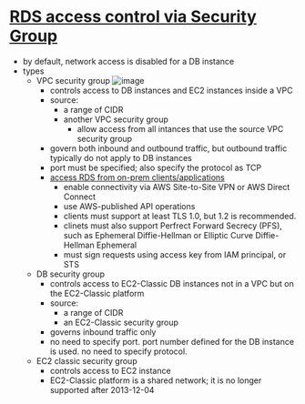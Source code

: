 # [RDS access control via Security Group](https://docs.aws.amazon.com/AmazonRDS/latest/UserGuide/Overview.RDSSecurityGroups.html)

- by default, network access is disabled for a DB instance
- types
  - VPC security group
    ![image](https://user-images.githubusercontent.com/60513695/101279197-93beb500-37fb-11eb-9d44-b44b51ea4a7f.png)
    - controls access to DB instances and EC2 instances inside a VPC
    - source:
      - a range of CIDR
      - another VPC security group
        - allow access from all intances that use the source VPC security group
    - govern both inbound and outbound traffic, but outbound traffic typically do not apply to DB instances
    - port must be specified; also specify the protocol as TCP
    - [access RDS from on-prem clients/applications](https://docs.aws.amazon.com/AmazonRDS/latest/UserGuide/inter-network-traffic-privacy.html)
      - enable connectivity via AWS Site-to-Site VPN or AWS Direct Connect
      - use AWS-published API operations
      - clients must support at least TLS 1.0, but 1.2 is recommended.
      - clinets must also support Perfrect Forward Secrecy (PFS), such as Ephemeral Diffie-Hellman or Elliptic Curve Diffie-Hellman Ephemeral
      - must sign requests using access key from IAM principal, or STS
  - DB security group
    - controls access to EC2-Classic DB instances not in a VPC but on the EC2-Classic platform
    - source:
      - a range of CIDR
      - an EC2-Classic security group
    - governs inbound traffic only
    - no need to specify port. port number defined for the DB instance is used. no need to specify protocol.
  - EC2 classic security group
    - controls access to EC2 instance
    - EC2-Classic platform is a shared network; it is no longer supported after 2013-12-04

